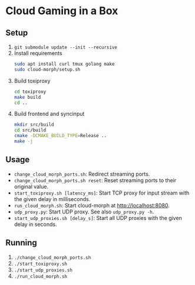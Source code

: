 # Cloud Gaming in a Box

## Setup

<!-- cspell: disable -->

1. `git submodule update --init --recursive`
2. Install requirements
    ```sh
    sudo apt install curl tmux golang make
    sudo cloud-morph/setup.sh
    ```
3. Build toxiproxy
    ```sh
    cd toxiproxy
    make build
    cd ..
    ```
4. Build frontend and syncinput
    ```sh
    mkdir src/build
    cd src/build
    cmake -DCMAKE_BUILD_TYPE=Release ..
    make -j
    ```

<!-- cspell: disable -->

## Usage

* `change_cloud_morph_ports.sh`: Redirect streaming ports.
* `change_cloud_morph_ports.sh reset`: Reset streaming ports to their original value.
* `start_toxiproxy.sh [latency_ms]`: Start TCP proxy for input stream with the given delay in milliseconds.
* `run_cloud_morph.sh`: Start cloud-morph at <http://localhost:8080>.
* `udp_proxy.py`: Start UDP proxy. See also `udp_proxy.py -h`.
* `start_udp_proxies.sh [delay_s]`: Start all UDP proxies with the given delay in seconds.

## Running

1. `./change_cloud_morph_ports.sh`
2. `./start_toxiproxy.sh`
3. `./start_udp_proxies.sh`
4. `./run_cloud_morph.sh`
